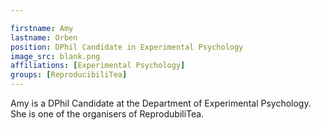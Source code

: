 ```yaml
---

firstname: Amy
lastname: Orben
position: DPhil Candidate in Experimental Psychology
image_src: blank.png
affiliations: [Experimental Psychology]
groups: [ReproducibiliTea]
---
```


Amy is a DPhil Candidate at the Department of Experimental Psychology. She is
one of the organisers of ReprodubiliTea.
